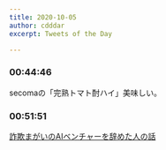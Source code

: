 ```yaml
---
title: 2020-10-05
author: cdddar
excerpt: Tweets of the Day

---
```


### 00:44:46

secomaの「完熟トマト酎ハイ」美味しい。

### 00:51:51

[詐欺まがいのAIベンチャーを辞めた人の話 ](https://anond.hatelabo.jp/20201004132406)
